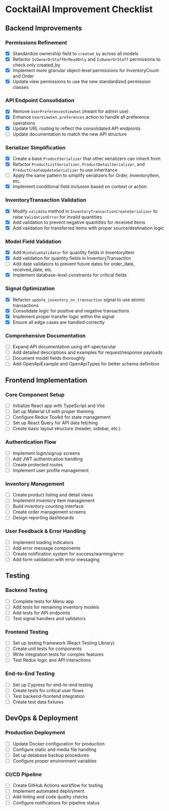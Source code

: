 # CocktailAI Improvement Checklist

## Backend Improvements

### Permissions Refinement
- [x] Standardize ownership field to `created_by` across all models
- [x] Refactor `IsOwnerOrStaffOrReadOnly` and `IsOwnerOrStaff` permissions to check only created_by
- [x] Implement more granular object-level permissions for InventoryCount and Order
- [x] Update view permissions to use the new standardized permission classes

### API Endpoint Consolidation
- [x] Remove `UserPreferencesViewSet` (meant for admin use)
- [x] Enhance `UserViewSet.preferences` action to handle all preference operations
- [x] Update URL routing to reflect the consolidated API endpoints
- [ ] Update documentation to match the new API structure

### Serializer Simplification
- [x] Create a base `ProductSerializer` that other serializers can inherit from
- [x] Refactor `ProductListSerializer`, `ProductDetailSerializer`, and `ProductCreateUpdateSerializer` to use inheritance
- [ ] Apply the same pattern to simplify serializers for Order, InventoryItem, etc.
- [x] Implement conditional field inclusion based on context or action

### InventoryTransaction Validation
- [x] Modify `validate` method in `InventoryTransactionCreateSerializer` to raise `ValidationError` for invalid quantities
- [x] Add validation to prevent negative quantities for received items
- [x] Add validation for transferred items with proper source/destination logic

### Model Field Validation
- [x] Add `MinValueValidator` for quantity fields in InventoryItem
- [x] Add validation for quantity fields in InventoryTransaction
- [ ] Add date validators to prevent future dates for order_date, received_date, etc.
- [x] Implement database-level constraints for critical fields

### Signal Optimization
- [x] Refactor `update_inventory_on_transaction` signal to use atomic transactions
- [x] Consolidate logic for positive and negative transactions
- [x] Implement proper transfer logic within the signal
- [x] Ensure all edge cases are handled correctly

### Comprehensive Documentation
- [ ] Expand API documentation using drf-spectacular
- [ ] Add detailed descriptions and examples for request/response payloads
- [ ] Document model fields thoroughly
- [ ] Add OpenApiExample and OpenApiTypes for better schema definition

## Frontend Implementation

### Core Component Setup
- [ ] Initialize React app with TypeScript and Vite
- [ ] Set up Material UI with proper theming
- [ ] Configure Redux Toolkit for state management
- [ ] Set up React Query for API data fetching
- [ ] Create basic layout structure (header, sidebar, etc.)

### Authentication Flow
- [ ] Implement login/signup screens
- [ ] Add JWT authentication handling
- [ ] Create protected routes
- [ ] Implement user profile management

### Inventory Management
- [ ] Create product listing and detail views
- [ ] Implement inventory item management
- [ ] Build inventory counting interface
- [ ] Create order management screens
- [ ] Design reporting dashboards

### User Feedback & Error Handling
- [ ] Implement loading indicators
- [ ] Add error message components
- [ ] Create notification system for success/warning/error
- [ ] Add form validation with error messaging

## Testing

### Backend Testing
- [ ] Complete tests for Menu app
- [ ] Add tests for remaining inventory models
- [ ] Add tests for API endpoints
- [ ] Test signal handlers and validators

### Frontend Testing
- [ ] Set up testing framework (React Testing Library)
- [ ] Create unit tests for components
- [ ] Write integration tests for complex features
- [ ] Test Redux logic and API interactions

### End-to-End Testing
- [ ] Set up Cypress for end-to-end testing
- [ ] Create tests for critical user flows
- [ ] Test backend-frontend integration
- [ ] Create test data fixtures

## DevOps & Deployment

### Production Deployment
- [ ] Update Docker configuration for production
- [ ] Configure static and media file handling
- [ ] Set up database backup procedures
- [ ] Configure proper environment variables

### CI/CD Pipeline
- [ ] Create GitHub Actions workflow for testing
- [ ] Implement automated deployment
- [ ] Add linting and code quality checks
- [ ] Configure notifications for pipeline status 